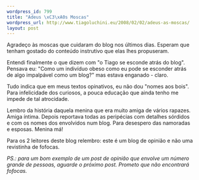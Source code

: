 ```yaml
--- 
wordpress_id: 799
title: "Adeus \xC3\xA0s Moscas"
wordpress_url: http://www.tiagoluchini.eu/2008/02/02/adeus-as-moscas/
layout: post
---
```

Agradeço às moscas que cuidaram do blog nos últimos dias. Esperam que tenham gostado do conteúdo instrutivo que elas lhes propuseram.

Entendi finalmente o que dizem com "o Tiago se esconde atrás do blog". Pensava eu: "Como um indivíduo obeso como eu pode se esconder atrás de algo impalpável como um blog?" mas estava enganado - claro.

Tudo indica que em meus textos opinativos, eu não dou "nomes aos bois". Para infelicidade dos curiosos, a pouca educação que ainda tenho me impede de tal atrocidade.

Lembro da história daquela menina que era muito amiga de vários rapazes. Amiga íntima. Depois reportava todas as peripécias com detalhes sórdidos e com os nomes dos envolvidos num blog. Para desespero das namoradas e esposas. Menina má!

Para os 2 leitores deste blog relembro: este é um blog de opinião e não uma revistinha de fofocas.

<em>PS.: para um bom exemplo de um post de opinião que envolve um número grande de pessoas, aguarde o próximo post. Prometo que não encontrará fofocas.</em>
